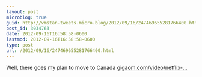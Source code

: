 ```yaml
---
layout: post
microblog: true
guid: http://vmstan-tweets.micro.blog/2012/09/16/247469655281766400.html
post_id: 3034763
date: 2012-09-16T16:58:58-0600
lastmod: 2012-09-16T16:58:58-0600
type: post
url: /2012/09/16/247469655281766400.html
---
```

Well, there goes my plan to move to Canada <a href="http://gigaom.com/video/netflix-canada-caps-human-rights-violation/">gigaom.com/video/netflix-…</a>

